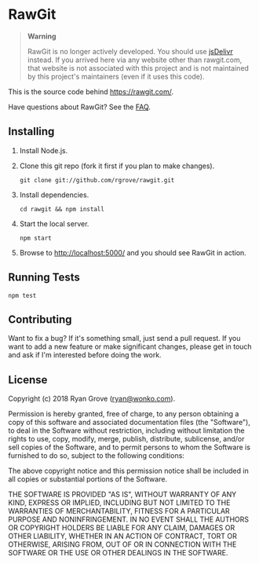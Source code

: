 # RawGit

> **Warning**
>
> RawGit is no longer actively developed. You should use [jsDelivr](https://www.jsdelivr.com/rawgit) instead. If you arrived here via any website other than rawgit.com, that website is not associated with this project and is not maintained by this project's maintainers (even if it uses this code).

This is the source code behind <https://rawgit.com/>.

Have questions about RawGit? See the [FAQ](FAQ.md).

## Installing

1.  Install Node.js.

2.  Clone this git repo (fork it first if you plan to make changes).

        git clone git://github.com/rgrove/rawgit.git

3.  Install dependencies.

        cd rawgit && npm install

4.  Start the local server.

        npm start

5.  Browse to <http://localhost:5000/> and you should see RawGit in action.

## Running Tests

```
npm test
```

## Contributing

Want to fix a bug? If it's something small, just send a pull request. If you
want to add a new feature or make significant changes, please get in touch and
ask if I'm interested before doing the work.

## License

Copyright (c) 2018 Ryan Grove (ryan@wonko.com).

Permission is hereby granted, free of charge, to any person obtaining a copy of
this software and associated documentation files (the "Software"), to deal in
the Software without restriction, including without limitation the rights to
use, copy, modify, merge, publish, distribute, sublicense, and/or sell copies of
the Software, and to permit persons to whom the Software is furnished to do so,
subject to the following conditions:

The above copyright notice and this permission notice shall be included in all
copies or substantial portions of the Software.

THE SOFTWARE IS PROVIDED "AS IS", WITHOUT WARRANTY OF ANY KIND, EXPRESS OR
IMPLIED, INCLUDING BUT NOT LIMITED TO THE WARRANTIES OF MERCHANTABILITY, FITNESS
FOR A PARTICULAR PURPOSE AND NONINFRINGEMENT. IN NO EVENT SHALL THE AUTHORS OR
COPYRIGHT HOLDERS BE LIABLE FOR ANY CLAIM, DAMAGES OR OTHER LIABILITY, WHETHER
IN AN ACTION OF CONTRACT, TORT OR OTHERWISE, ARISING FROM, OUT OF OR IN
CONNECTION WITH THE SOFTWARE OR THE USE OR OTHER DEALINGS IN THE SOFTWARE.
